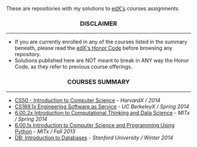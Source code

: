 <p> These are repositories with my solutions to <a href="https://www.edx.org/">edX's</a> courses assignments</p>

<h3 align="center"> DISCLAIMER </h3>
<hr>
<div>
	<ul>
		<li>If you are currently enrolled in any of the courses listed in the summary beneath</a>, please read the <a href="https://www.edx.org/edx-terms-service">edX's Honor Code</a> before browsing any repository.</li>
		<li>Solutions published here are NOT meant to break in ANY way the Honor Code, as they refer to previous course offerings.</li>
	</ul>
</div>

<h3 align="center">COURSES SUMMARY</h3>
<hr>
<div id="#courses">
	<ul>
		<li><a href="https://www.edx.org/course/harvardx/harvardx-cs50x-introduction-computer-1022">CS50 - Introduction to Computer Science</a> - <i> HarvardX / 2014 </i></li>
		</li>
		<li><a href="https://www.edx.org/course/uc-berkeleyx/uc-berkeleyx-cs169-1x-engineering-1377">CS169.1x Engineering Software as Service</a> - <i> UC BerkeleyX / Spring 2014 </i></li>
		</li>
		<li><a href="https://www.edx.org/course/mitx/mitx-6-00-2x-introduction-computational-1505">6.00.2x Introduction to Computational Thinking and Data Science</a> - <i> MITx / Spring 2014 </i></li>
		</li>
		<li><a href="https://www.edx.org/course/mitx/mitx-6-00-1x-introduction-computer-1122">6.00.1x Introduction to Computer Science and Programming Using Python</a> - <i> MITx / Fall 2013 </i></li>
		</li>
		<li><a href="https://class.stanford.edu/courses/Engineering/db/2014_1/about">
		DB: Introduction to Databases</a> - <i> Stanford University / Winter 2014 </i>
		</li>
	</ul>
</div>



